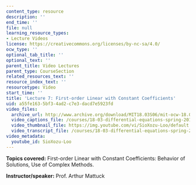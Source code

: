 ```yaml
---
content_type: resource
description: ''
end_time: ''
file: null
learning_resource_types:
- Lecture Videos
license: https://creativecommons.org/licenses/by-nc-sa/4.0/
ocw_type: ''
optional_tab_title: ''
optional_text: ''
parent_title: Video Lectures
parent_type: CourseSection
related_resources_text: ''
resource_index_text: ''
resourcetype: Video
start_time: ''
title: 'Lecture 7: First-order Linear with Constant Coefficients'
uid: a55fe163-5bf3-4ad2-c7e3-dacd7e5923fd
video_files:
  archive_url: http://www.archive.org/download/MIT18.03S06/mit-ocw-18.03-lec7-21feb2003-220k.mp4
  video_captions_file: /courses/18-03-differential-equations-spring-2010/e080c60706ab53e7b41aba1685305840_SioXozu-Loo.vtt
  video_thumbnail_file: https://img.youtube.com/vi/SioXozu-Loo/default.jpg
  video_transcript_file: /courses/18-03-differential-equations-spring-2010/5381398612947b21f1010f66993b7769_SioXozu-Loo.pdf
video_metadata:
  youtube_id: SioXozu-Loo
---
```


**Topics covered:** First-order Linear with Constant Coefficients: Behavior of Solutions, Use of Complex Methods.

**Instructor/speaker:** Prof. Arthur Mattuck


